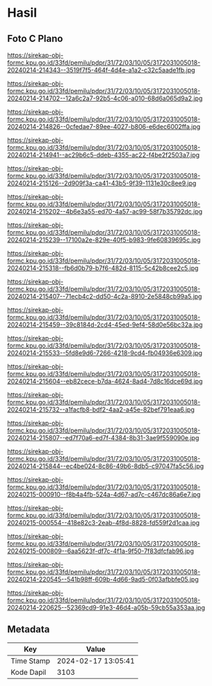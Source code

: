 # Hasil

## Foto C Plano

https://sirekap-obj-formc.kpu.go.id/33fd/pemilu/pdpr/31/72/03/10/05/3172031005018-20240214-214343--3519f7f5-464f-4d4e-a1a2-c32c5aade1fb.jpg

https://sirekap-obj-formc.kpu.go.id/33fd/pemilu/pdpr/31/72/03/10/05/3172031005018-20240214-214702--12a6c2a7-92b5-4c06-a010-68d6a065d9a2.jpg

https://sirekap-obj-formc.kpu.go.id/33fd/pemilu/pdpr/31/72/03/10/05/3172031005018-20240214-214826--0cfedae7-89ee-4027-b806-e6dec6002ffa.jpg

https://sirekap-obj-formc.kpu.go.id/33fd/pemilu/pdpr/31/72/03/10/05/3172031005018-20240214-214941--ac29b6c5-ddeb-4355-ac22-f4be2f2503a7.jpg

https://sirekap-obj-formc.kpu.go.id/33fd/pemilu/pdpr/31/72/03/10/05/3172031005018-20240214-215126--2d909f3a-ca41-43b5-9f39-1131e30c8ee9.jpg

https://sirekap-obj-formc.kpu.go.id/33fd/pemilu/pdpr/31/72/03/10/05/3172031005018-20240214-215202--4b6e3a55-ed70-4a57-ac99-58f7b35792dc.jpg

https://sirekap-obj-formc.kpu.go.id/33fd/pemilu/pdpr/31/72/03/10/05/3172031005018-20240214-215239--17100a2e-829e-40f5-b983-9fe60839695c.jpg

https://sirekap-obj-formc.kpu.go.id/33fd/pemilu/pdpr/31/72/03/10/05/3172031005018-20240214-215318--fb6d0b79-b7f6-482d-8115-5c42b8cee2c5.jpg

https://sirekap-obj-formc.kpu.go.id/33fd/pemilu/pdpr/31/72/03/10/05/3172031005018-20240214-215407--71ecb4c2-dd50-4c2a-8910-2e5848cb99a5.jpg

https://sirekap-obj-formc.kpu.go.id/33fd/pemilu/pdpr/31/72/03/10/05/3172031005018-20240214-215459--39c8184d-2cd4-45ed-9ef4-58d0e56bc32a.jpg

https://sirekap-obj-formc.kpu.go.id/33fd/pemilu/pdpr/31/72/03/10/05/3172031005018-20240214-215533--5fd8e9d6-7266-4218-9cd4-fb04936e6309.jpg

https://sirekap-obj-formc.kpu.go.id/33fd/pemilu/pdpr/31/72/03/10/05/3172031005018-20240214-215604--eb82cece-b7da-4624-8ad4-7d8c16dce69d.jpg

https://sirekap-obj-formc.kpu.go.id/33fd/pemilu/pdpr/31/72/03/10/05/3172031005018-20240214-215732--a1facfb8-bdf2-4aa2-a45e-82bef791eaa6.jpg

https://sirekap-obj-formc.kpu.go.id/33fd/pemilu/pdpr/31/72/03/10/05/3172031005018-20240214-215807--ed7f70a6-ed7f-4384-8b31-3ae9f559090e.jpg

https://sirekap-obj-formc.kpu.go.id/33fd/pemilu/pdpr/31/72/03/10/05/3172031005018-20240214-215844--ec4be024-8c86-49b6-8db5-c97047fa5c56.jpg

https://sirekap-obj-formc.kpu.go.id/33fd/pemilu/pdpr/31/72/03/10/05/3172031005018-20240215-000910--f8b4a4fb-524a-4d67-ad7c-c467dc86a6e7.jpg

https://sirekap-obj-formc.kpu.go.id/33fd/pemilu/pdpr/31/72/03/10/05/3172031005018-20240215-000554--418e82c3-2eab-4f8d-8828-fd559f2d1caa.jpg

https://sirekap-obj-formc.kpu.go.id/33fd/pemilu/pdpr/31/72/03/10/05/3172031005018-20240215-000809--6aa5623f-df7c-4f1a-9f50-7f83dfcfab96.jpg

https://sirekap-obj-formc.kpu.go.id/33fd/pemilu/pdpr/31/72/03/10/05/3172031005018-20240214-220545--541b98ff-609b-4d66-9ad5-0f03afbbfe05.jpg

https://sirekap-obj-formc.kpu.go.id/33fd/pemilu/pdpr/31/72/03/10/05/3172031005018-20240214-220625--52369cd9-91e3-46d4-a05b-59cb55a353aa.jpg


## Metadata

| Key        | Value               |
| ---------- | ------------------- |
| Time Stamp | 2024-02-17 13:05:41 |
| Kode Dapil | 3103                |



